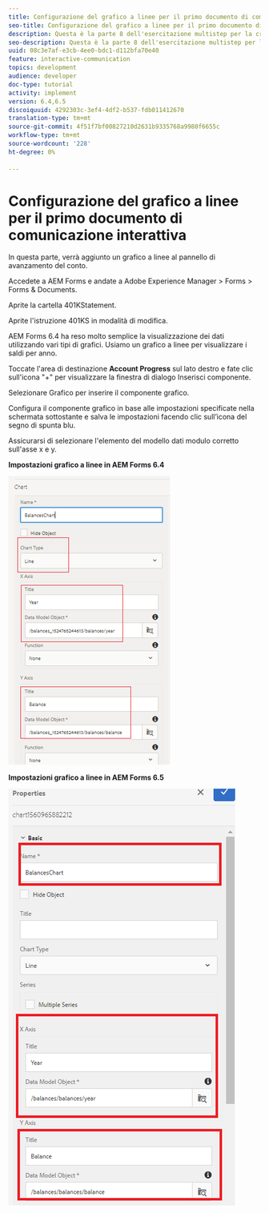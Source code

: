 ```yaml
---
title: Configurazione del grafico a linee per il primo documento di comunicazione interattiva
seo-title: Configurazione del grafico a linee per il primo documento di comunicazione interattiva
description: Questa è la parte 8 dell'esercitazione multistep per la creazione del primo documento di comunicazione interattiva. In questa parte, verrà aggiunto un grafico a linee al pannello di avanzamento del conto.
seo-description: Questa è la parte 8 dell'esercitazione multistep per la creazione del primo documento di comunicazione interattiva. In questa parte, verrà aggiunto un grafico a linee al pannello di avanzamento del conto.
uuid: 08c3e7af-e3cb-4ee0-bdc1-d112bfa70e40
feature: interactive-communication
topics: development
audience: developer
doc-type: tutorial
activity: implement
version: 6.4,6.5
discoiquuid: 4292303c-3ef4-4df2-b537-fdb011412670
translation-type: tm+mt
source-git-commit: 4f51f7bf00827210d2631b9335768a9980f6655c
workflow-type: tm+mt
source-wordcount: '228'
ht-degree: 0%

---
```



# Configurazione del grafico a linee per il primo documento di comunicazione interattiva

In questa parte, verrà aggiunto un grafico a linee al pannello di avanzamento del conto.

Accedete a  AEM Forms e andate a Adobe Experience Manager > Forms > Forms &amp; Documents.

Aprite la cartella 401KStatement.

Aprite l&#39;istruzione 401KS in modalità di modifica.

 AEM Forms 6.4 ha reso molto semplice la visualizzazione dei dati utilizzando vari tipi di grafici. Usiamo un grafico a linee per visualizzare i saldi per anno.

Toccate l&#39;area di destinazione **Account Progress** sul lato destro e fate clic sull&#39;icona &quot;+&quot; per visualizzare la finestra di dialogo Inserisci componente.

Selezionare Grafico per inserire il componente grafico.

Configura il componente grafico in base alle impostazioni specificate nella schermata sottostante e salva le impostazioni facendo clic sull’icona del segno di spunta blu.

Assicurarsi di selezionare l&#39;elemento del modello dati modulo corretto sull&#39;asse x e y.

**Impostazioni grafico a linee in  AEM Forms 6.4**

![linechart64](assets/linechart.png)

**Impostazioni grafico a linee in  AEM Forms 6.5**

![linechart64](assets/linechart65.PNG)


